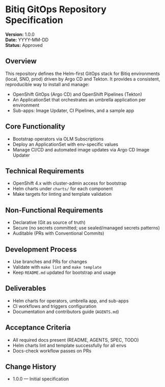 # Bitiq GitOps Repository Specification

**Version:** 1.0.0  
**Date:** YYYY-MM-DD  
**Status:** Approved

## Overview

This repository defines the Helm-first GitOps stack for Bitiq environments (local, SNO, prod) driven by Argo CD and Tekton. It provides a consistent, reproducible way to install and manage:
- OpenShift GitOps (Argo CD) and OpenShift Pipelines (Tekton)
- An ApplicationSet that orchestrates an umbrella application per environment
- Sub-apps: Image Updater, CI Pipelines, and a sample app

## Core Functionality

- Bootstrap operators via OLM Subscriptions
- Deploy an ApplicationSet with env-specific values
- Manage CI/CD and automated image updates via Argo CD Image Updater

## Technical Requirements

- OpenShift 4.x with cluster-admin access for bootstrap
- Helm charts under `charts/` for each component
- Make targets for linting and template validation

## Non-Functional Requirements

- Declarative (Git as source of truth)
- Secure (no secrets committed; use sealed/managed secrets patterns)
- Auditable (PRs with Conventional Commits)

## Development Process

- Use branches and PRs for changes
- Validate with `make lint` and `make template`
- Keep `README.md` updated for bootstrap and usage

## Deliverables

- Helm charts for operators, umbrella app, and sub-apps
- CI workflows and triggers configuration
- Documentation and contributors guide (`AGENTS.md`)

## Acceptance Criteria

- All required docs present (README, AGENTS, SPEC, TODO)
- Helm charts lint and template successfully for all envs
- Docs-check workflow passes on PRs

## Change History

- 1.0.0 — Initial specification

